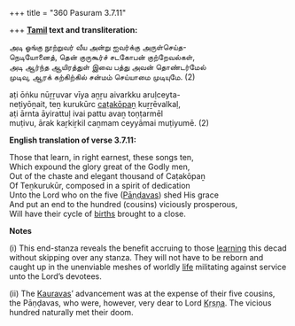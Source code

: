 +++
title = "360 Pasuram 3.7.11"

+++
**[Tamil](/definition/tamil#history "show Tamil definitions") text and transliteration:**

அடி ஓங்கு நூற்றுவர் வீய அன்று ஐவர்க்கு அருள்செய்த-  
நெடியோனைத், தென் குருகூர்ச் சடகோபன் குற்றேவல்கள்,  
அடி ஆர்ந்த ஆயிரத்துள் இவை பத்து அவன் தொண்டர்மேல்  
முடிவு, ஆரக் கற்கிற்கில் சன்மம் செய்யாமை முடியுமே. (2)

aṭi ōṅku nūṟṟuvar vīya aṉṟu aivarkku aruḷceyta-  
neṭiyōṉait, teṉ kurukūrc [caṭakōpaṉ](/definition/catakopan#vaishnavism "show caṭakōpaṉ definitions") kuṟṟēvalkaḷ,  
aṭi ārnta āyirattuḷ ivai pattu avaṉ toṇṭarmēl  
muṭivu, ārak kaṟkiṟkil caṉmam ceyyāmai muṭiyumē. (2)

**English translation of verse 3.7.11:**

Those that learn, in right earnest, these songs ten,  
Which expound the glory great of the Godly men,  
Out of the chaste and elegant thousand of Caṭakōpaṉ  
Of Teṉkurukūr, composed in a spirit of dedication  
Unto the Lord who on the five ([Pāṇḍavas](/definition/pandava#vaishnavism "show Pāṇḍavas definitions")) shed His grace  
And put an end to the hundred (cousins) viciously prosperous,  
Will have their cycle of [births](/definition/birth#history "show births definitions") brought to a close.

**Notes**

\(i\) This end-stanza reveals the benefit accruing to those [learning](/definition/learning#history "show learning definitions") this decad without skipping over any stanza. They will not have to be reborn and caught up in the unenviable meshes of worldly [life](/definition/life#history "show life definitions") militating against service unto the Lord’s devotees.

\(ii\) The [Kauravas](/definition/kauravas#vaishnavism "show Kauravas definitions")’ advancement was at the expense of their five cousins, the Pāṇḍavas, who were, however, very dear to Lord [Kṛṣṇa](/definition/krishna#vaishnavism "show Kṛṣṇa definitions"). The vicious hundred naturally met their doom.


